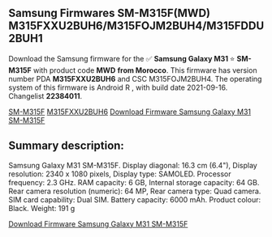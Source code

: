 <h2>Samsung Firmwares SM-M315F(MWD) M315FXXU2BUH6/M315FOJM2BUH4/M315FDDU2BUH1</h2>
Download the Samsung firmware for the ✅ <strong>Samsung Galaxy M31 </strong> ⭐ <strong>SM-M315F</strong> with product code <strong>MWD</strong> <strong> from Morocco</strong>. This firmware has version number PDA <strong>M315FXXU2BUH6</strong> and CSC M315FOJM2BUH4. The operating system of this firmware is Android R , with build date 2021-09-16. Changelist <strong>22384011</strong>.


[SM-M315F](https://samfirm.shop/samsung/model/SM-M315F)
[M315FXXU2BUH6](https://samfirm.shop/samsung/pda/M315FXXU2BUH6)
[Download Firmware Samsung Galaxy M31 SM-M315F](https://samfirm.shop/samsung/firmware/457042)
<h2>Summary description:</h2>
<p>Samsung Galaxy M31 SM-M315F. Display diagonal: 16.3 cm (6.4"), Display resolution: 2340 x 1080 pixels, Display type: SAMOLED. Processor frequency: 2.3 GHz. RAM capacity: 6 GB, Internal storage capacity: 64 GB. Rear camera resolution (numeric): 64 MP, Rear camera type: Quad camera. SIM card capability: Dual SIM. Battery capacity: 6000 mAh. Product colour: Black. Weight: 191 g</p>


[Download Firmware Samsung Galaxy M31 SM-M315F](https://samfirm.shop/samsung/firmware/457042)
